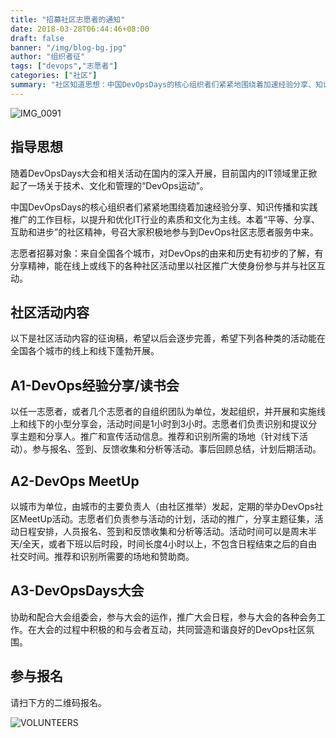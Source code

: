 ```yaml
---
title: "招募社区志愿者的通知"
date: 2018-03-28T06:44:46+08:00
draft: false
banner: "/img/blog-bg.jpg"
author: "组织者征"
tags: ["devops","志愿者"]
categories: ["社区"]
summary: "社区知道思想：中国DevOpsDays的核心组织者们紧紧地围绕着加速经验分享、知识传播和实践推广的工作目标，以提升和优化IT行业的素质和文化为主线。"
---
```


![IMG_0091](/old/IMG_0210.jpg)


## 指导思想

随着DevOpsDays大会和相关活动在国内的深入开展，目前国内的IT领域里正掀起了一场关于技术、文化和管理的“DevOps运动”。

中国DevOpsDays的核心组织者们紧紧地围绕着加速经验分享、知识传播和实践推广的工作目标，以提升和优化IT行业的素质和文化为主线。本着“平等、分享、互助和进步”的社区精神，号召大家积极地参与到DevOps社区志愿者服务中来。

志愿者招募对象：来自全国各个城市，对DevOps的由来和历史有初步的了解，有分享精神，能在线上或线下的各种社区活动里以社区推广大使身份参与并与社区互动。

## 社区活动内容

以下是社区活动内容的征询稿，希望以后会逐步完善，希望下列各种类的活动能在全国各个城市的线上和线下蓬勃开展。

## A1-DevOps经验分享/读书会
以任一志愿者，或者几个志愿者的自组织团队为单位，发起组织，并开展和实施线上和线下的小型分享会，活动时间是1小时到3小时。志愿者们负责识别和提议分享主题和分享人。推广和宣传活动信息。推荐和识别所需的场地（针对线下活动）。参与报名、签到、反馈收集和分析等活动。事后回顾总结，计划后期活动。

## A2-DevOps MeetUp
以城市为单位，由城市的主要负责人（由社区推举）发起，定期的举办DevOps社区MeetUp活动。志愿者们负责参与活动的计划，活动的推广，分享主题征集，活动日程安排，人员报名、签到和反馈收集和分析等活动。活动时间可以是周末半天/全天，或者下班以后时段，时间长度4小时以上，不包含日程结束之后的自由社交时间。推荐和识别所需要的场地和赞助商。

## A3-DevOpsDays大会
协助和配合大会组委会，参与大会的运作，推广大会日程，参与大会的各种会务工作。在大会的过程中积极的和与会者互动，共同营造和谐良好的DevOps社区氛围。

## 参与报名
请扫下方的二维码报名。

![VOLUNTEERS](/old/VOLUNTEERS.png)



